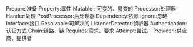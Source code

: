 

Prepare:准备
Property:属性
Mutable : 可变的、易变的
Processor:处理器
Hander:处理
PostProcessor:后处理器
Dependency:依赖
ignore:忽略
Interface:接口
Resolvable:可解决的
ListenerDetector:侦听器
Authentication:认证方式
Chain:链路、链
Requires:需求、要求
Attempt:尝试、
Provider :供应商、提供者
